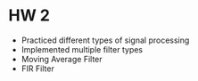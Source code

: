 # HW 2
- Practiced different types of signal processing
- Implemented multiple filter types
- Moving Average Filter
- FIR Filter
